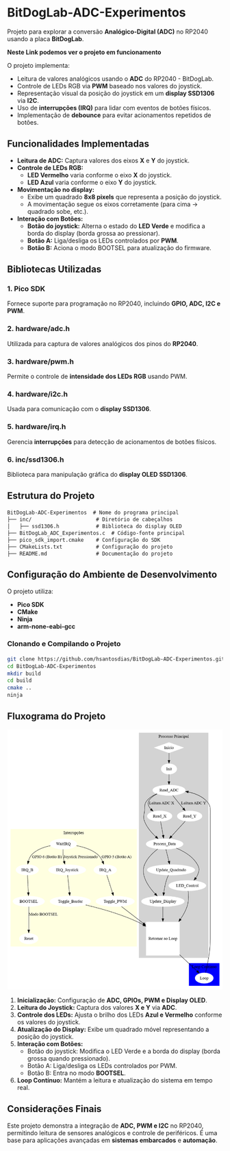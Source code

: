 # BitDogLab-ADC-Experimentos

Projeto para explorar a conversão **Analógico-Digital (ADC)** no RP2040 usando a placa **BitDogLab**.

**Neste Link podemos ver o projeto em funcionamento**

O projeto implementa:

* Leitura de valores analógicos usando o **ADC** do RP2040 - BitDogLab.
* Controle de LEDs RGB via **PWM** baseado nos valores do joystick.
* Representação visual da posição do joystick em um **display SSD1306** via **I2C**.
* Uso de **interrupções (IRQ)** para lidar com eventos de botões físicos.
* Implementação de **debounce** para evitar acionamentos repetidos de botões.

## Funcionalidades Implementadas

- **Leitura de ADC:** Captura valores dos eixos **X** e **Y** do joystick.
- **Controle de LEDs RGB:**
  - **LED Vermelho** varia conforme o eixo **X** do joystick.
  - **LED Azul** varia conforme o eixo **Y** do joystick.
- **Movimentação no display:**
  - Exibe um quadrado **8x8 pixels** que representa a posição do joystick.
  - A movimentação segue os eixos corretamente (para cima → quadrado sobe, etc.).
- **Interação com Botões:**
  - **Botão do joystick:** Alterna o estado do **LED Verde** e modifica a borda do display (borda grossa ao pressionar).
  - **Botão A:** Liga/desliga os LEDs controlados por **PWM**.
  - **Botão B:** Aciona o modo BOOTSEL para atualização do firmware.

## Bibliotecas Utilizadas

### **1. Pico SDK**

Fornece suporte para programação no RP2040, incluindo **GPIO, ADC, I2C e PWM**.

### **2. hardware/adc.h**

Utilizada para captura de valores analógicos dos pinos do **RP2040**.

### **3. hardware/pwm.h**

Permite o controle de **intensidade dos LEDs RGB** usando PWM.

### **4. hardware/i2c.h**

Usada para comunicação com o **display SSD1306**.

### **5. hardware/irq.h**

Gerencia **interrupções** para detecção de acionamentos de botões físicos.

### **6. inc/ssd1306.h**

Biblioteca para manipulação gráfica do **display OLED SSD1306**.

## Estrutura do Projeto

```plaintext
BitDogLab-ADC-Experimentos  # Nome do programa principal
├── inc/                     # Diretório de cabeçalhos
│   ├── ssd1306.h            # Biblioteca do display OLED
├── BitDogLab_ADC_Experimentos.c  # Código-fonte principal
├── pico_sdk_import.cmake    # Configuração do SDK
├── CMakeLists.txt           # Configuração do projeto
├── README.md                # Documentação do projeto
```

## Configuração do Ambiente de Desenvolvimento

O projeto utiliza:

- **Pico SDK**
- **CMake**
- **Ninja**
- **arm-none-eabi-gcc**

### Clonando e Compilando o Projeto

```bash
git clone https://github.com/hsantosdias/BitDogLab-ADC-Experimentos.git
cd BitDogLab-ADC-Experimentos
mkdir build
cd build
cmake ..
ninja
```

## Fluxograma do Projeto

[![Fluxograma do projeto](imgs/fluxograma.png "Fluxograma do projeto")](https://github.com/hsantosdias/BitDogLab-ADC-Experimentos/blob/main/imgs/fluxograma.png?raw=true "Fluxograma do projeto")

1. **Inicialização:** Configuração de **ADC, GPIOs, PWM e Display OLED**.
2. **Leitura do Joystick:** Captura dos valores **X e Y** via **ADC**.
3. **Controle dos LEDs:** Ajusta o brilho dos LEDs **Azul e Vermelho** conforme os valores do joystick.
4. **Atualização do Display:** Exibe um quadrado móvel representando a posição do joystick.
5. **Interação com Botões:**
   - Botão do joystick: Modifica o LED Verde e a borda do display (borda grossa quando pressionado).
   - Botão A: Liga/desliga os LEDs controlados por PWM.
   - Botão B: Entra no modo **BOOTSEL**.
6. **Loop Contínuo:** Mantém a leitura e atualização do sistema em tempo real.

## Considerações Finais

Este projeto demonstra a integração de **ADC, PWM e I2C** no RP2040, permitindo leitura de sensores analógicos e controle de periféricos. É uma base para aplicações avançadas em **sistemas embarcados** e **automação**.
